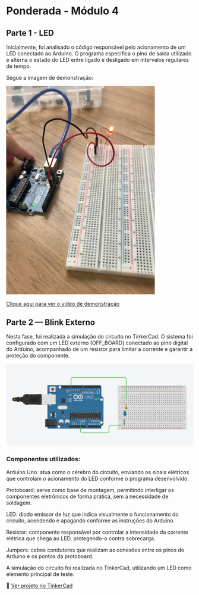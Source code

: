 # Ponderada - Módulo 4


## Parte 1 - LED

Inicialmente, foi analisado o código responsável pelo acionamento de um LED conectado ao Arduino. O programa especifica o pino de saída utilizado e alterna o estado do LED entre ligado e desligado em intervalos regulares de tempo.

Segue a imagem de demonstração:

<img src="assets/led.jpeg" alt="Imagem de demonstração" width="400"/>


[ Clique aqui para ver o vídeo de demonstração](assets\video.mp4)



## Parte 2 — Blink Externo

Nesta fase, foi realizada a simulação do circuito no TinkerCad. O sistema foi configurado com um LED externo (OFF_BOARD) conectado ao pino digital do Arduino, acompanhado de um resistor para limitar a corrente e garantir a proteção do componente.

![Circuito Pisca-Pisca](assets/tinkercad.png)

### Componentes utilizados: 

Arduino Uno: atua como o cérebro do circuito, enviando os sinais elétricos que controlam o acionamento do LED conforme o programa desenvolvido.

Protoboard: serve como base de montagem, permitindo interligar os componentes eletrônicos de forma prática, sem a necessidade de soldagem.

LED: diodo emissor de luz que indica visualmente o funcionamento do circuito, acendendo e apagando conforme as instruções do Arduino.

Resistor: componente responsável por controlar a intensidade da corrente elétrica que chega ao LED, protegendo-o contra sobrecarga.

Jumpers: cabos condutores que realizam as conexões entre os pinos do Arduino e os pontos da protoboard.

A simulação do circuito foi realizada no TinkerCad, utilizando um LED como elemento principal de teste.

🔗 [Ver projeto no TinkerCad](https://www.tinkercad.com/things/d5JDebmdUpF-ingenious-blorr?sharecode=r8KZVaabyJsxTJyoDTYQCAEKY5N1vupFRa6Fg9TO7qo)

